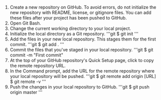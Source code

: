 1. Create a new repository on GitHub. To avoid errors, do not initialize the new repository with README, license, or gitignore files. You can add these files after your project has been pushed to GitHub.
2. Open Git Bash.
3. Change the current working directory to your local project.
4. Initialize the local directory as a Git repository.
'''git
$ git init
'''
5. Add the files in your new local repository. This stages them for the first commit.
'''git
$ git add .
'''
6. Commit the files that you've staged in your local repository.
'''git
$ git commit -m "First commit"
7. At the top of your GitHub repository's Quick Setup page, click  to copy the remote repository URL.
8. In the Command prompt, add the URL for the remote repository where your local repository will be pushed.
'''git
$ git remote add origin [URL]
$ git remote -v
'''
9. Push the changes in your local repository to GitHub.
'''git
$ git push origin master
'''
